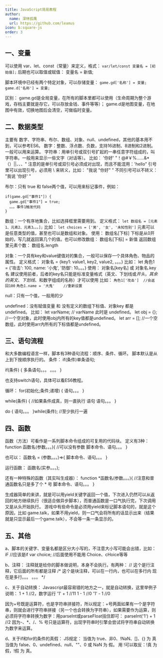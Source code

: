 ```yaml
---
title: JavaScript简易教程
author:
  name: 深林孤鹰
  url: https://github.com/leamus
icon: b:square-js
order: 3
---
```


## 一、变量

可以使用 var、let、const（常量）来定义，格式：
  `var/let/const 变量名 = [初始值];`
后期也可以取值或赋值：
  变量名 = 新值;


脚本环境中已经有两个特定对象，可以存储变量：
  `game.gd['名称'] = 变量;`
  `game.d['名称'] = 变量;`

区别：
game.gd是全局变量，在所有的脚本里都可以使用（生命周期为整个游戏，存档主要就是存它，可以存放金钱、事件等等）；
game.d是地图变量，在地图中有效，切换地图后会清空，可做临时变量。

## 二、数据类型

主要有 数字、字符串、布尔、数组、对象、null、undefined，其他的基本用不到，可以参考ES6。
数字：整数、浮点数、负数，支持16进制、8进制和2进制。一般可以用来运算。
字符串：用单引号或双引号扩起的一串任意字符组成的，叫字符串。一般用来显示一些文字（对话等）。
  比如：
    '你好'
    "！@#￥%……&*（）||、、、"
  注意的是单引号或双引号必须成对出现，而且不能混用：'hello"
  引号里可以出现引号，必须用 \ 来转义，比如：
    "我说 \"你好\" "
  不同引号可以不转义：
    "我说 '你好' "

布尔：只有 true 和 false两个值，可以用来标记事件，例如：
```
if(game.gd["事件1"]) {
  game.gd["事件1"] = true;
  。。。事件1触发代码
}
```

数组：一个有序地集合，比如选择框里需要用到。
  定义格式：
    `let 数组名 = [元素1、元素2、元素3。。。];`
      比如：
        `let choices = ['男', '女', '未知性别']`
    元素可以是任意类型的值，甚至也可以是数组和对象。
  使用：
    数组名[下标]
    下标是从0开始的，写几就返回第几个的值。也可以修改数组：
    数组名[下标] = 新值
  返回数组里元素个数：
    数组名.length

对象：一个具有key和value键值对的集合，一般可以保存一个具体角色、物品的属性。
  定义格式：
    对象名 = {key1: value1, key2, value2, 。。。}
    比如：
    let 角色1 = {'攻击': 100, name: '小鬼', '防御': 10。。。}
  使用：
    对象名[key名] 或 对象名.key名
    建议使用前者，后者的key名只能是标准变量格式（英文、下划线或$开头，其余的英文、下划线、$和数字组成的名称）才可以使用
    比如：
    `角色1['攻击']	//会返回100`
    `角色1.name = '大鬼'	//重新设置`

null：只有一个值，一般用的少

undefined：没有赋值变量 和 没有定义的数组下标值、对象key 都是 undefined。
比如：
  let varName;	// varName 此时是 undefined。
  let obj = {};	//一个空对象，此时使用obj内所有的key值都是undefined。
  let arr = [];	//一个空数组，此时使用arr内所有的下标值都是undefined。

## 三、语句流程

和大多数编程语言一样，脚本有3种语句流程：顺序、条件、循环。
脚本默认是从上到下按顺序执行的。
条件：
  if(条件)单条语句;

  if(条件)
  {
    多条语句。。。
    。。。
  }

  也支持switch语句，具体可以看ES6教程。

循环：
  for(初始化;条件;递增) {
    语句。。。
  }

  while(条件) {	//如果条件成真，则一直执行 语句
    语句。。。
  }

  do {
    语句。。。
  }while(条件);	//至少执行一遍

## 四、函数

  函数（方法）可看作是一系列脚本命令组成的可复用的代码块。
  定义有3种：
  function 函数名(参数。。。){	//可以没有参数
    脚本命令、语句。。。
  }

  也可以：
  函数名 = (参数。。。)=>{
    脚本命令、语句。。。
  }

  运行函数：
  函数名(实参。。。);

  还有一种特殊的函数（其实叫生成器）：
  function *函数名(参数。。。){	//注意和普通函数名只是多了个 * 号
    脚本命令、语句。。。
  }

  生成器简单的来讲，就是可以用yield关键字返回一个值，下次进入仍然可以从返回的地方继续执行（很适合做异步脚本），而普通函数是一口气执行完，下次调用又是从头开始执行。
  游戏中有些命令是必须用yield来标记脚本语句的，就是这个原因，比如 game.talk，如果不用yield，则一口气会将所有的话显示出来（结果就是只显示最后一个game.talk），不会等一条一条显示的。

## 五、其他

  a、脚本的关键字、变量名都是区分大小写的，不注意大小写可能会出错，比如：
    iF	//应该是if
    var choice;  //后面使用不能用 Choice、cHoice等等

  b、注释：
    注释就是给你的脚本做说明，本身不会执行。有两种：
    //  这个是行注释，它后面的所有都是注释
    /* 这个是块注释，可以在一行内，也可以在多行内
      现在是多行。。。
      。。。
    */

  c、关于自动转换：
  Javascript最容易错的地方之一，就是自动转换，这里举例子说明：
  1 + 1	//2，数字运行
  '1' + 1	//11
  1 - 1	//0
  '1' - 1	//0

  因为+号既是运算符，也是字符串拼接符，所以规定：+号两面如果有一个是字符串，则就会进行字符串拼接（另一个也会转换为字符串），如果需要作为运算，则必须将字符串转换为数字：用parseInt或parseFloat括住即可：
    parseInt('1') + 1	//2
  因为-、*、/、% 号只是运算符，出现字符串时引擎会尝试将字符串自动转换为数字来运算。

  d、关于if和for的条件的真假：
  JS规定：
    当值为 true、非0、!NaN、[]、{} 为 真
    当值为 false、0、undefined、null、""、0 或 NaN 为 假。
    用 !可以取反：!真 为 假，!假 为 真。
